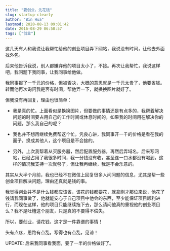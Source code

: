 ```yaml
---
title: "要创业，先花钱"
slug: startup-clearly
author: "Bin Hua"
lastmod: 2020-08-13 09:01:42
date: 2016-08-29 06:50:57
tags: ["创业"]
---
```


这几天有人和我说让我帮忙给他的创业项目弄下网站，我说没有时间，让他去外面找外包。

后来他告诉我说，别人都嫌弃他的项目太小了，不接。再次让我帮忙，我说这样吧，我问题下我同事，让我同事给他做。

我同事报了一千元的价格，但被否决，大概的意思就是一千元太贵了，他要省钱。转而他再次询问我是否有时间，帮他弄一下，就换换图片就好了。

但我没有再回复，理由也很简单：

- 我是真的忙。上面看似是换换图片，但要做的事情还是有点多的，我帮着解决问题的时间要占用自己的工作时间或休息时间的，如果我的时间用在解决你的问题，那么我自己的呢？ 

- 我也并不想再继续免费帮这个忙。凭良心讲，我同事开一千的价格是看在我的面子，换成其他人，这个项目是不会接的。 

- 另外，上次我帮着从买服务器，然后配置服务器，再然后弄域名，后来写网站，已经占用了我很多时间，我一分钱没有收，甚至连一口水都没有喝到，这样的情况我支持一次就够了，但让我再继续，我是不会乐意的。
 
其实从大半个月前，我也已经不在微信上回复很多人问问题的信息，尤其是帮一些创业项目解决问题，理由还真就是钱的事。

我觉得创业并不是什么钱都应该省，该花的钱都要花，就拿刚才那位来说，他花了钱请我同事做了，他就能安心于自己项目中他会的东西，至少能保证项目顺利进行，而现在这样，他的项目只能继续拖下去，那么请问他真的重视他的创业项目么？我不是吐槽这个朋友，只是真的不要得不偿失。

所以，要创业，请花钱，这才是一件靠谱的事情！

头有点疼，思路有点乱，写得也有点乱，见谅！

UPDATE: 后来我同事看我面，要了一半的价格做好了。